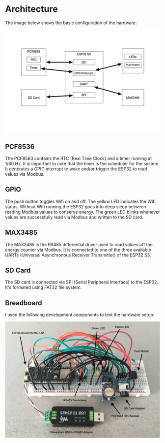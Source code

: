 # Architecture

The image below shows the basic configuration of the hardware:

![Architecture](images/architecture.png)

## PCF8536

The PCF8563 contains the RTC (Real Time Clock) and a timer running at 1/60 Hz. It is important to note that the timer is the scheduler for the system. It generates a GPIO interrupt to wake and/or trigger the ESP32 to read values via Modbus.

## GPIO

The push button toggles Wifi on and off. The yellow LED indicates the Wifi status. Without Wifi running the ESP32 goes into deep sleep between reading Modbus values to conserve energy. The green LED blinks whenever values are successfully read via Modbus and written to the SD card.

## MAX3485

The MAX3485 is the RS485 differential driver used to read values off the energy counter via Modbus. It is connected to one of the three available UARTs (Universal Asynchronous Receiver Transmitter) of the ESP32 S3.

## SD Card

The SD card is connected via SPI (Serial Peripheral Interface) to the ESP32. It's formated using FAT32 file system. 

## Breadboard

I used the following development components to test the hardware setup:

![breadboard](images/breadboard.png)  